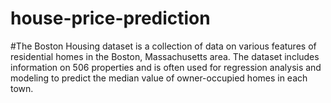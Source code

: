 # house-price-prediction
#The Boston Housing dataset is a collection of data on various features of residential homes in the Boston, Massachusetts area. The dataset includes information on 506 properties and is often used for regression analysis and modeling to predict the median value of owner-occupied homes in each town.
